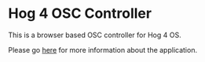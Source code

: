 # Hog 4 OSC Controller

This is a browser based OSC controller for Hog 4 OS.

Please go [here](https://maeganjwilson.github.io/hog4-osc/) for more information about the application.
